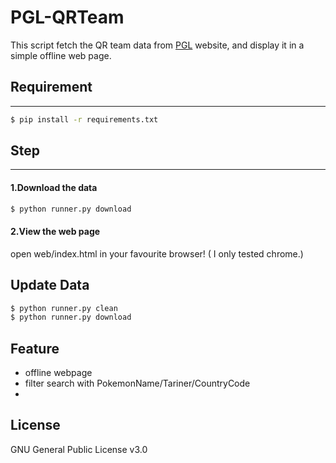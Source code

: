 # PGL-QRTeam
This script fetch the QR team data from [PGL](https://3ds.pokemon-gl.com/) website, and display it in a simple offline web page.
## Requirement
---
```sh
$ pip install -r requirements.txt
```

## Step
---
#### 1.Download the data
```bash
$ python runner.py download
```

#### 2.View the web page
open web/index.html in your favourite browser! ( I only tested chrome.)

## Update Data
```bash
$ python runner.py clean
$ python runner.py download
```
## Feature
- offline webpage
- filter search with PokemonName/Tariner/CountryCode
- 
## License
GNU General Public License v3.0
